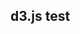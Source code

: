 ## d3.js test

<!-- Add a svg area, empty -->
<div id="d3plotarea"></div>

<script>

// Copyright 2021 Observable, Inc.
// Released under the ISC license.
// https://observablehq.com/@d3/sortable-bar-chart
function BarChart(data, {
  x = (d, i) => i, // given d in data, returns the (ordinal) x-value
  y = d => d, // given d in data, returns the (quantitative) y-value
  marginTop = 20, // the top margin, in pixels
  marginRight = 0, // the right margin, in pixels
  marginBottom = 30, // the bottom margin, in pixels
  marginLeft = 40, // the left margin, in pixels
  width = 640, // the outer width of the chart, in pixels
  height = 400, // the outer height of the chart, in pixels
  xDomain, // an array of (ordinal) x-values
  xRange = [marginLeft, width - marginRight], // [left, right]
  yType = d3.scaleLinear, // type of y-scale
  yDomain, // [ymin, ymax]
  yRange = [height - marginBottom, marginTop], // [bottom, top]
  xPadding = 0.1, // amount of x-range to reserve to separate bars
  yFormat, // a format specifier string for the y-axis
  yLabel, // a label for the y-axis
  color = "currentColor", // bar fill color
  duration: initialDuration = 250, // transition duration, in milliseconds
  delay: initialDelay = (_, i) => i * 20 // per-element transition delay, in milliseconds
} = {}) {
  // Compute values.
  const X = d3.map(data, x);
  const Y = d3.map(data, y);

  // Compute default domains, and unique the x-domain.
  if (xDomain === undefined) xDomain = X;
  if (yDomain === undefined) yDomain = [0, d3.max(Y)];
  xDomain = new d3.InternSet(xDomain);

  // Omit any data not present in the x-domain.
  const I = d3.range(X.length).filter(i => xDomain.has(X[i]));

  // Construct scales, axes, and formats.
  const xScale = d3.scaleBand(xDomain, xRange).padding(xPadding);
  const yScale = yType(yDomain, yRange);
  const xAxis = d3.axisBottom(xScale).tickSizeOuter(0);
  const yAxis = d3.axisLeft(yScale).ticks(height / 40, yFormat);
  const format = yScale.tickFormat(100, yFormat);

  const svg = d3.create("svg")
      .attr("width", width)
      .attr("height", height)
      .attr("viewBox", [0, 0, width, height])
      .attr("style", "max-width: 100%; height: auto; height: intrinsic;");

  const yGroup = svg.append("g")
      .attr("transform", `translate(${marginLeft},0)`)
      .call(yAxis)
      .call(g => g.select(".domain").remove())
      .call(g => g.selectAll(".tick").call(grid))
      .call(g => g.append("text")
          .attr("x", -marginLeft)
          .attr("y", 10)
          .attr("fill", "currentColor")
          .attr("text-anchor", "start")
          .text(yLabel));

  let rect = svg.append("g")
      .attr("fill", color)
    .selectAll("rect")
    .data(I)
    .join("rect")
      .property("key", i => X[i]) // for future transitions
      .call(position, i => xScale(X[i]), i => yScale(Y[i]))
      .style("mix-blend-mode", "multiply")
      .call(rect => rect.append("title")
          .text(i => [X[i], format(Y[i])].join("\n")));

  const xGroup = svg.append("g")
      .attr("transform", `translate(0,${height - marginBottom})`)
      .call(xAxis);

  // A helper method for updating the position of bars.
  function position(rect, x, y) {
    return rect
        .attr("x", x)
        .attr("y", y)
        .attr("height", typeof y === "function" ? i => yScale(0) - y(i) : i => yScale(0) - y)
        .attr("width", xScale.bandwidth());
  }

  // A helper method for generating grid lines on the y-axis.
  function grid(tick) {
    return tick.append("line")
        .attr("class", "grid")
        .attr("x2", width - marginLeft - marginRight)
        .attr("stroke", "currentColor")
        .attr("stroke-opacity", 0.1);
  }

  // Call chart.update(data, options) to transition to new data.
  return Object.assign(svg.node(), {
    update(data, {
      xDomain, // an array of (ordinal) x-values
      yDomain, // [ymin, ymax]
      duration = initialDuration, // transition duration, in milliseconds
      delay = initialDelay // per-element transition delay, in milliseconds
    } = {}) {
      // Compute values.
      const X = d3.map(data, x);
      const Y = d3.map(data, y);

      // Compute default domains, and unique the x-domain.
      if (xDomain === undefined) xDomain = X;
      if (yDomain === undefined) yDomain = [0, d3.max(Y)];
      xDomain = new d3.InternSet(xDomain);

      // Omit any data not present in the x-domain.
      const I = d3.range(X.length).filter(i => xDomain.has(X[i]));

      // Update scale domains.
      xScale.domain(xDomain);
      yScale.domain(yDomain);

      // Start a transition.
      const t = svg.transition().duration(duration);

      // Join the data, applying enter and exit.
      rect = rect
          .data(I, function(i) { return this.tagName === "rect" ? this.key : X[i]; })
          .join(
            enter => enter.append("rect")
                .property("key", i => X[i]) // for future transitions
                .call(position, i => xScale(X[i]), yScale(0))
                .style("mix-blend-mode", "multiply")
                .call(enter => enter.append("title")),
            update => update,
            exit => exit.transition(t)
                .delay(delay)
                .attr("y", yScale(0))
                .attr("height", 0)
                .remove()
          );

      // Update the title text on all entering and updating bars.
      rect.select("title")
          .text(i => [X[i], format(Y[i])].join("\n"));

      // Transition entering and updating bars to their new position. Note
      // that this assumes that the input data and the x-domain are in the
      // same order, or else the ticks and bars may have different delays.
      rect.transition(t)
          .delay(delay)
          .call(position, i => xScale(X[i]), i => yScale(Y[i]));

      // Transition the x-axis (using a possibly staggered delay per tick).
      xGroup.transition(t)
          .call(xAxis)
          .call(g => g.selectAll(".tick").delay(delay));

      // Transition the y-axis, then post process for grid lines etc.
      yGroup.transition(t)
          .call(yAxis)
        .selection()
          .call(g => g.select(".domain").remove())
          .call(g => g.selectAll(".tick").selectAll(".grid").data([,]).join(grid));
    }
  });
}

d3.csv("https://raw.githubusercontent.com/miltondp/manubot-d3js-test/main/content/alphabet.csv")
  .then(function(d) {
    chart = BarChart(d, {
      x: d => d.letter,
      y: d => d.frequency,
      yFormat: "%",
      yLabel: "↑ Frequency",
      color: "steelblue",
      duration: 750 // slow transition for demonstration
    })

    var vis = d3.select("#d3plotarea").append(chart)
  })
  .catch(function(err) { console.log(err); });

</script>

